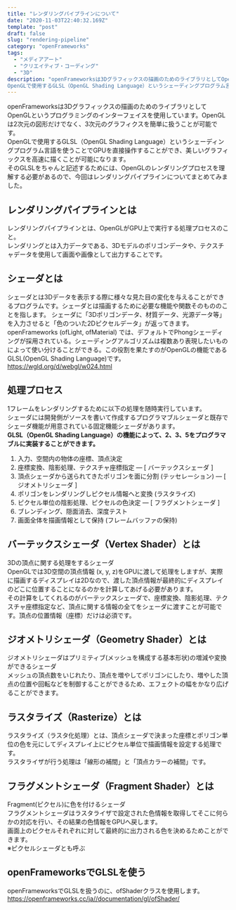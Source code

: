 ```yaml
---
title: "レンダリングパイプラインについて"
date: "2020-11-03T22:40:32.169Z"
template: "post"
draft: false
slug: "rendering-pipeline"
category: "openFrameworks"
tags:
  - "メディアアート"
  - "クリエイティブ・コーディング"
  - "3D"
description: "openFrameworksは3Dグラフィックスの描画のためのライブラリとしてOpenGLというプログラミングのインターフェイスを使用しています。OpenGLは2次元の図形だけでなく、3次元のグラフィクスを簡単に扱うことが可能です。
OpenGLで使用するGLSL（OpenGL Shading Language）というシェーディングプログラム言語を使うことでGPUを直接操作することができ、美しいグラフィックスを高速に描くことが可能になります。"
---
```


openFrameworksは3Dグラフィックスの描画のためのライブラリとしてOpenGLというプログラミングのインターフェイスを使用しています。OpenGLは2次元の図形だけでなく、3次元のグラフィクスを簡単に扱うことが可能です。<br>
OpenGLで使用するGLSL（OpenGL Shading Language）というシェーディングプログラム言語を使うことでGPUを直接操作することができ、美しいグラフィックスを高速に描くことが可能になります。<br>
そのGLSLをちゃんと記述するためには、OpenGLのレンダリングプロセスを理解する必要があるので、今回はレンダリングパイプラインについてまとめてみました。

## レンダリングパイプラインとは
レンダリングパイプラインとは、OpenGLがGPU上で実行する処理プロセスのこと。<br>
レンダリングとは入力データである、3Dモデルのポリゴンデータや、テクスチャデータを使用して画面や画像として出力することです。

## シェーダとは
シェーダとは3Dデータを表示する際に様々な見た目の変化を与えることができるプログラムです。シェーダとは描画するために必要な機能や関数そのもののことを指します。
シェーダに「3Dポリゴンデータ、材質データ、光源データ等」を入力させると「色のついた2Dピクセルデータ」が返ってきます。
openFrameworks (ofLight, ofMaterial) では、デフォルトでPhongシェーディングが採用されている。シェーディングアルゴリズムは複数あり表現したいものによって使い分けることができる。この役割を果たすのがOpenGLの機能であるGLSL(OpenGL Shading Language)です。
https://wgld.org/d/webgl/w024.html

## 処理プロセス
1フレームをレンダリングするために以下の処理を随時実行しています。<br>
シェーダには開発側がソースを書いて作成するプログラマブルシェーダと既存でシェーダ機能が用意されている固定機能シェーダがあります。<br>
**GLSL（OpenGL Shading Language）の機能によって、2、3、5をプログラマブルに実装することができます。**

1. 入力、空間内の物体の座標、頂点決定
1. 座標変換、陰影処理、テクスチャ座標指定 — [ バーテックスシェーダ ]
1. 頂点シェーダから送られてきたポリゴンを面に分割 (テッセレーション) — [ ジオメトリシェーダ ]
1. ポリゴンをレンダリングしピクセル情報へと変換 (ラスタライズ)
1. ピクセル単位の陰影処理、ピクセルの色決定 — [ フラグメントシェーダ ]
1. ブレンディング、隠面消去、深度テスト
1. 画面全体を描画情報として保持 (フレームバッファの保持)

## バーテックスシェーダ（Vertex Shader）とは
3Dの頂点に関する処理をするシェーダ<br>
OpenGLでは3D空間の頂点情報 (x, y, z)をGPUに渡して処理をしますが、実際に描画するディスプレイは2Dなので、渡した頂点情報が最終的にディスプレイのどこに位置することになるのかを計算してあげる必要があります。<br>
その計算をしてくれるのがバーテックスシェーダで、座標変換、陰影処理、テクスチャ座標指定など、頂点に関する情報の全てをシェーダに渡すことが可能です。頂点の位置情報（座標）だけは必須です。

## ジオメトリシェーダ（Geometry Shader）とは
ジオメトリシェーダはプリミティブ(メッシュを構成する基本形状)の増減や変換ができるシェーダ<br>
メッシュの頂点数をいじれたり、頂点を増やしてポリゴンにしたり、増やした頂点の位置や回転などを制御することができるため、エフェクトの幅をかなり広げることができます。

## ラスタライズ（Rasterize）とは
ラスタライズ（ラスタ化処理）とは、頂点シェーダで決まった座標とポリゴン単位の色を元にしてディスプレイ上にピクセル単位で描画情報を設定する処理です。<br>
ラスタライザが行う処理は「線形の補間」と「頂点カラーの補間」です。

## フラグメントシェーダ（Fragment Shader）とは
Fragment(ピクセル)に色を付けるシェーダ<br>
フラグメントシェーダはラスタライザで設定された色情報を取得してそこに何らかの対応を行い、その結果の色情報をGPUへ戻します。<br>
画面上のピクセルそれぞれに対して最終的に出力される色を決めるためことができます。<br>
※ピクセルシェーダとも呼ぶ

## openFrameworksでGLSLを使う
openFrameworksでGLSLを扱うのに、ofShaderクラスを使用します。<br>
https://openframeworks.cc/ja//documentation/gl/ofShader/
